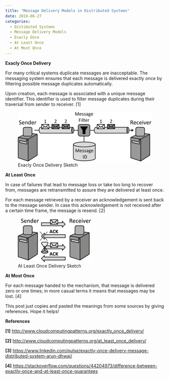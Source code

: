 ```yaml
---
title: "Message Delivery Models in Distributed Systems"
date: 2019-06-27
categories: 
  - Distibuted Systems
  - Message Delivery Models
  - Exacly Once 
  - At Least Once 
  - At Most Once
---
```


**Exacly Once Delivery**

For many critical systems duplicate messages are inacceptable. The messaging system ensures that each message is delivered exactly once by filtering possible message duplicates automatically.

Upon creation, each message is associated with a unique message identifier. This identifier is used to filter message duplicates during their traversal from sender to receiver. [1]

<figure>
    <a href="/assets/images/exactly_once_delivery_sketch.png"><img src="/assets/images/exactly_once_delivery_sketch.png"></a>
    <figcaption>Exacly Once Delivery Sketch</figcaption>
</figure>

**At Least Once**

In case of failures that lead to message loss or take too long to recover from, messages are retransmitted to assure they are delivered at least once.

For each message retrieved by a receiver an acknowledgement is sent back to the message sender. In case this acknowledgement is not received after a certain time frame, the message is resend. [2] 

<figure>
    <a href="/assets/images/at_least_once_delivery_sketch.png"><img src="/assets/images/at_least_once_delivery_sketch.png"></a>
    <figcaption>At Least Once Delivery Sketch</figcaption>
</figure>


**At Most Once**

For each message handed to the mechanism, that message is delivered zero or one times; in more casual terms it means that messages may be lost. [4]

This post just copies and pasted the meanings from some sources by giving references. Hope it helps!


**References**

**[1]** http://www.cloudcomputingpatterns.org/exactly_once_delivery/

**[2]** http://www.cloudcomputingpatterns.org/at_least_once_delivery/

**[3]** https://www.linkedin.com/pulse/exactly-once-delivery-message-distributed-system-arun-dhwaj/

**[4]** https://stackoverflow.com/questions/44204973/difference-between-exactly-once-and-at-least-once-guarantees